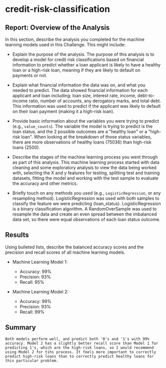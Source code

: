 # credit-risk-classification

## Report: Overview of the Analysis

In this section, describe the analysis you completed for the machine learning models used in this Challenge. This might include:

* Explain the purpose of the analysis.
    The purpose of this analysis is to develop a model for credit risk classifications based on financial information to predict whether a loan applicant is likely to have a healthy loan or a high-risk loan, meaning if they are likely to default on payments or not. 

* Explain what financial information the data was on, and what you needed to predict.
    The data showed financial information for each applicant and loan including: loan size, interest rate, income, debt-to-income ratio, number of accounts, any derogatory marks, and total debt. This information was used to predict if the applicant was likely to default on their loan payment (making it a high-risk loan).

* Provide basic information about the variables you were trying to predict (e.g., `value_counts`).
    The variable the model is trying to predict is the loan status, and the 2 possible outcomes are a "healthy loan" or a "high-risk loan". When looking at the breakdown of those status variables, there are more observations of healthy loans (75036) than high-risk loans (2500).

* Describe the stages of the machine learning process you went through as part of this analysis.
    This machine learning process started with data cleaning and some exploratory analysis to view the data being worked with, selecting the X and y features for testing, splitting test and training datasets, fitting the model and working with the test sample to evaluate the accuracy and other metrics. 

* Briefly touch on any methods you used (e.g., `LogisticRegression`, or any resampling method).
    LogisticRegression was used with both samples to classify the feature we were predicting (loan_status). LogisticRegression is a binary classification algorithm. A RandomOverSample was used to resample the data and create an even spread between the imbalanced data set, so there were equal observations of each loan status outcome. 

## Results

Using bulleted lists, describe the balanced accuracy scores and the precision and recall scores of all machine learning models.

* Machine Learning Model 1:
  * Accuracy: 99%
  * Precision: 93%
  * Recall: 95%

* Machine Learning Model 2:
  * Accuracy: 99%
  * Precision: 93%
  * Recall: 99%

## Summary

    Both models perform well, and predict both '0's and '1's with 99% accuracy. Model 2 has a slightly better recall score than Model 1 for predicting 1's, which are the high-risk loans, so I would recommend using Model 2 for tihs process. It feels more important to correctly predict high-risk loans than to correctly predict healthy loans for this particular problem.


